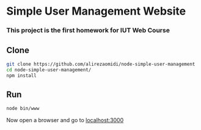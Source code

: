 # Simple User Management Website

### This project is the first homework for IUT Web Course

## Clone

```bash
git clone https://github.com/alirezaomidi/node-simple-user-management
cd node-simple-user-management/
npm install
```

## Run

```bash
node bin/www
```

Now open a browser and go to [localhost:3000](http://localhost:3000/)